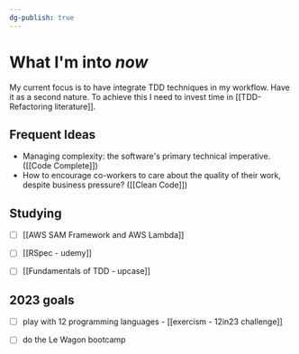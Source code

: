 ```yaml
---
dg-publish: true
---
```

# What I'm into *now*

My current focus is to have integrate TDD techniques in my workflow. Have it as a second nature. To achieve this I need to invest time in [[TDD-Refactoring literature]].


## Frequent Ideas

- Managing complexity: the software's primary technical imperative. ([[Code Complete]])
- How to encourage co-workers to care about the quality of their work, despite business pressure? ([[Clean Code]])


## Studying

- [ ] [[AWS SAM Framework and AWS Lambda]]
- [ ] [[RSpec - udemy]]
- [ ] [[Fundamentals of TDD - upcase]]


## 2023 goals

- [ ] play with 12 programming languages - [[exercism - 12in23 challenge]]
- [ ] do the Le Wagon bootcamp


